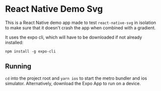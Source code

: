 <h1>React Native Demo Svg</h1>

This is a React Native demo app made to test `react-native-svg` in isolation
 to make sure that it doesn't crash the app when combined with a gradient.
 
 It uses the expo cli, which will have to be downloaded if not already
  installed:
  
  `npm install -g expo-cli`
 
 ## Running
 `cd` into the project root and `yarn ios` to start the metro bundler and ios
  simulator. Alternatively, download the Expo App to run on a device.
